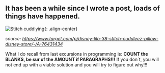 ## It has been a while since I wrote a post, loads of things have happened.

![Stitch cuddlying][Stitch cuddlying and resting]{: .align-center} 

_source: https://www.target.com/p/disney-lilo-38-stitch-cuddleez-pillow-disney-store/-/A-76431434_



What I do recall from last excursions in programming is:
**COUNT the BLANKS, be sur of the AMOUNT if PARAGRAPHS!!!**
If you don´t, you will not end up with a viable solution and you will try to figure out why!!!






[Stitch cuddlying and resting]:https://monikakaron.github.io/assets/images/Stitch_cuddley.jpeg
